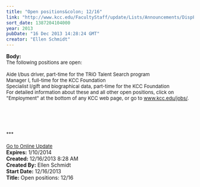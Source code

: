 ```yaml
---
title: "Open positions&colon; 12/16"
link: "http://www.kcc.edu/FacultyStaff/update/Lists/Announcements/DispForm.aspx?ID=1376"
sort_date: 1387204104000
year: 2013
pubDate: "16 Dec 2013 14:28:24 GMT"
creator: "Ellen Schmidt"
---
```


<div><b>Body:</b> <div class="ExternalClass3870B3C83A0541CCA3D6E0C94036B906">
<div>
<div>
<div><font size="2">The following positions are open: </font></div><font size="2">
<div><br />Aide I/bus driver, part-time for the TRiO Talent Search program</div>
<div>Manager I, full-time for the KCC Foundation</div>
<div>Specialist I/gift and biographical data, part-time for the KCC Foundation<br /></div>
<div></div></font>
<div><font size="2"></font></div>
<div><font size="2"></font></div>
<div><font size="2">For detailed information about these and all other open positions, click on &quot;Employment&quot; at the bottom of any KCC web page, or go to </font><a href="/jobs"><font size="2">www.kcc.edu/jobs/</font></a><font size="2">.</font></div>
<div><font size="2"></font></div>
<div><font size="2"></font></div>
<div>
<div><font size="2"><br /></font></div>
<div><font size="2"></font></div>
<div><font size="2"></font></div><font size="2"></font></div>
<div><font size="2">
<div></div>
<div></div>
<div> </div>
<div> </div>
<div><br /> </div></font>
<div><font size="2">***</font></div>
<div><font size="2"></font> </div>
<div><font size="2"></font></div>
<div><font size="2"></font></div>
<div><font size="2"></font></div>
<div><font size="2"></font></div>
<div><font size="2"></font></div>
<div><font size="2"></font></div>
<div><font size="2"></font></div>
<div><a href="/FacultyStaff/update/Pages/dailyupdate.aspx"><font size="2">Go to Online Update</font></a></div>
<div></div></div></div></div></div></div>
<div><b>Expires:</b> 1/10/2014</div>
<div><b>Created:</b> 12/16/2013 8:28 AM</div>
<div><b>Created By:</b> Ellen Schmidt</div>
<div><b>Start Date:</b> 12/16/2013</div>
<div><b>Title:</b> Open positions: 12/16</div>
